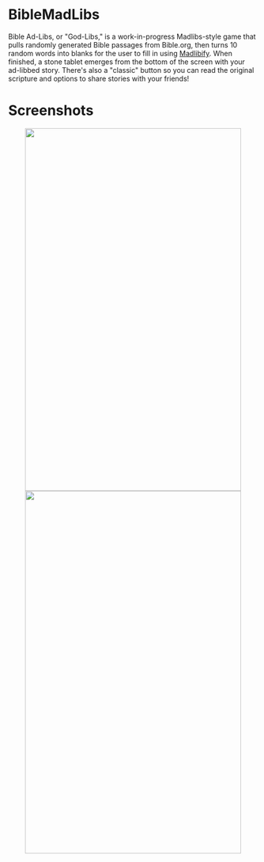 # BibleMadLibs
Bible Ad-Libs, or "God-Libs," is a work-in-progress Madlibs-style game that pulls randomly generated Bible passages from Bible.org, then turns 10 random words into blanks for the user to fill in using [Madlibify](https://github.com/rockbot/madlibify). When finished, a stone tablet emerges from the bottom of the screen with your ad-libbed story. There's also a "classic" button so you can read the original scripture and options to share stories with your friends!

# Screenshots
<div align="center">

<img src ="https://github.com/JStrawn/ApprovalRating/blob/master/Docs/img/godlibs.gif" height="733" width="437">  

<img src="https://github.com/JStrawn/ApprovalRating/blob/master/Docs/img/godlibs.gif" height="733" width="437">  

</div>
